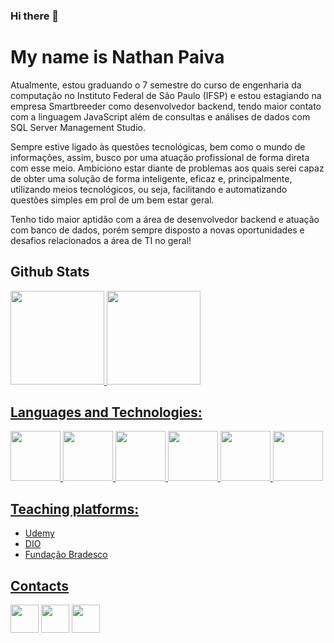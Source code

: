 ### Hi there 👋
# My name is Nathan Paiva

Atualmente, estou graduando o 7 semestre do curso de engenharia da computação no Instituto Federal de São Paulo (IFSP) e estou estagiando na empresa Smartbreeder como desenvolvedor backend, tendo maior contato com a linguagem JavaScript além de consultas e análises de dados com SQL Server Management Studio. 

Sempre estive ligado às questões tecnológicas, bem como o mundo de informações, assim, busco por uma atuação profissional de forma direta com esse meio. Ambiciono estar diante de problemas aos quais serei capaz de obter uma solução de forma inteligente, eficaz e, principalmente, utilizando meios tecnológicos, ou seja, facilitando e automatizando questões simples em prol de um bem estar geral.

Tenho tido maior aptidão com a área de desenvolvedor backend e atuação com banco de dados, porém sempre disposto a novas oportunidades e desafios relacionados a área de TI no geral!


## Github Stats
<div>
  <a href="https://github.com/nathan00pdl">
  <img height="150em" src=https://github-readme-stats.vercel.app/api?username=nathan00pdl&theme=dark&show_icons=true> 
  <img height="150em" src=https://github-readme-stats.vercel.app/api/top-langs/?username=nathan00pdl&size_weight=0.5&count_weight=0.5&theme=dark>
</div>


## Languages ​​and Technologies:
<div>
  <a href="https://github.com/nathan00pdl">
  <img height="80em"src="https://cdn.jsdelivr.net/gh/devicons/devicon/icons/javascript/javascript-original.svg">  
  <img height="80em" src="https://cdn.jsdelivr.net/gh/devicons/devicon/icons/java/java-original-wordmark.svg">
  <img height="80em" src="https://cdn.jsdelivr.net/gh/devicons/devicon/icons/python/python-original.svg">
  <img height="80em" src="https://cdn.jsdelivr.net/gh/devicons/devicon/icons/mysql/mysql-original-wordmark.svg"/>
  <img height="80em" src="https://cdn.jsdelivr.net/gh/devicons/devicon/icons/postgresql/postgresql-original-wordmark.svg"/>
  <img height="80em" src="https://cdn.jsdelivr.net/gh/devicons/devicon/icons/spring/spring-original-wordmark.svg"/>
</div>



## Teaching platforms: 
<ul>
    <li><a href="https://www.udemy.com//"> Udemy</li>
    <li><a href="https://web.dio.me/home"> DIO</li>
      <li><a href="https://www.ev.org.br/"> Fundação Bradesco</li>
</ul>


## Contacts
<div>
    <a href="www.linkedin.com/in/nathan-paiva-636336236" target="_blank"><img height="45em" src="https://img.shields.io/badge/LinkedIn-0077B5?style=for-the-badge&logo=linkedin&logoColor=white"></a>
    <a href="mailto:nathanpaiva00@gmail.com target="_blank"><img height="45em" src="https://img.shields.io/badge/Gmail-D14836?style=for-the-badge&logo=gmail&logoColor=white"></a>
    <a href="https://wa.me/5518997663644?text="><img height="45em" src="https://img.shields.io/badge/WhatsApp-25D366?style=for-the-badge&logo=whatsapp&logoColor=white"></a>
 </div>
